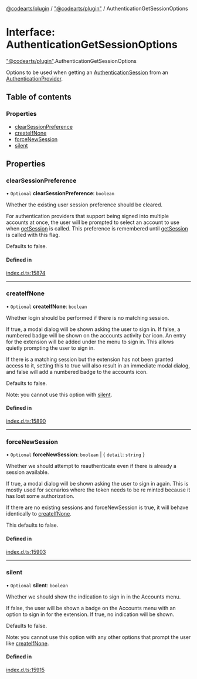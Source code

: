 [@codearts/plugin](../README.md) / ["@codearts/plugin"](../modules/_codearts_plugin_.md) / AuthenticationGetSessionOptions

# Interface: AuthenticationGetSessionOptions

["@codearts/plugin"](../modules/_codearts_plugin_.md).AuthenticationGetSessionOptions

Options to be used when getting an [AuthenticationSession](codearts_plugin_.AuthenticationSession.md) from an [AuthenticationProvider](codearts_plugin_.AuthenticationProvider.md).

## Table of contents

### Properties

- [clearSessionPreference](codearts_plugin_.AuthenticationGetSessionOptions.md#clearsessionpreference)
- [createIfNone](codearts_plugin_.AuthenticationGetSessionOptions.md#createifnone)
- [forceNewSession](codearts_plugin_.AuthenticationGetSessionOptions.md#forcenewsession)
- [silent](codearts_plugin_.AuthenticationGetSessionOptions.md#silent)

## Properties

### clearSessionPreference

• `Optional` **clearSessionPreference**: `boolean`

Whether the existing user session preference should be cleared.

For authentication providers that support being signed into multiple accounts at once, the user will be
prompted to select an account to use when [getSession](../modules/codearts_plugin_.authentication.md#getsession) is called. This preference
is remembered until [getSession](../modules/codearts_plugin_.authentication.md#getsession) is called with this flag.

Defaults to false.

#### Defined in

[index.d.ts:15874](https://github.com/huaweicloud/cloudide-plugin-api/blob/03b481c/index.d.ts#L15874)

___

### createIfNone

• `Optional` **createIfNone**: `boolean`

Whether login should be performed if there is no matching session.

If true, a modal dialog will be shown asking the user to sign in. If false, a numbered badge will be shown
on the accounts activity bar icon. An entry for the extension will be added under the menu to sign in. This
allows quietly prompting the user to sign in.

If there is a matching session but the extension has not been granted access to it, setting this to true
will also result in an immediate modal dialog, and false will add a numbered badge to the accounts icon.

Defaults to false.

Note: you cannot use this option with [silent](codearts_plugin_.AuthenticationGetSessionOptions.md#silent).

#### Defined in

[index.d.ts:15890](https://github.com/huaweicloud/cloudide-plugin-api/blob/03b481c/index.d.ts#L15890)

___

### forceNewSession

• `Optional` **forceNewSession**: `boolean` \| { `detail`: `string`  }

Whether we should attempt to reauthenticate even if there is already a session available.

If true, a modal dialog will be shown asking the user to sign in again. This is mostly used for scenarios
where the token needs to be re minted because it has lost some authorization.

If there are no existing sessions and forceNewSession is true, it will behave identically to
[createIfNone](codearts_plugin_.AuthenticationGetSessionOptions.md#createifnone).

This defaults to false.

#### Defined in

[index.d.ts:15903](https://github.com/huaweicloud/cloudide-plugin-api/blob/03b481c/index.d.ts#L15903)

___

### silent

• `Optional` **silent**: `boolean`

Whether we should show the indication to sign in in the Accounts menu.

If false, the user will be shown a badge on the Accounts menu with an option to sign in for the extension.
If true, no indication will be shown.

Defaults to false.

Note: you cannot use this option with any other options that prompt the user like [createIfNone](codearts_plugin_.AuthenticationGetSessionOptions.md#createifnone).

#### Defined in

[index.d.ts:15915](https://github.com/huaweicloud/cloudide-plugin-api/blob/03b481c/index.d.ts#L15915)
